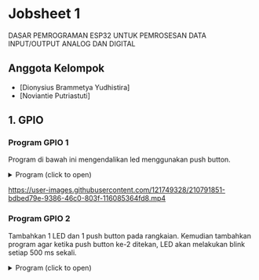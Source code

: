 
# Jobsheet 1 
DASAR PEMROGRAMAN ESP32 UNTUK PEMROSESAN DATA INPUT/OUTPUT ANALOG DAN DIGITAL


## Anggota Kelompok

- [Dionysius Brammetya Yudhistira]
- [Noviantie Putriastuti]

## 1. GPIO
### Program GPIO 1
Program di bawah ini mengendalikan led menggunakan push button.
<details>
    <summary>Program (click to open)</summary>
    
```c
// set pin numbers
const int buttonPin1 = 15;  // the number of the pushbutton pin 
const int buttonPin2 = 2;
const int buttonPin3 = 4;
const int ledPin1 =  5;    // the number of the LED pin
const int ledPin2 =  18;
const int ledPin3 =  19;
int button1, button2, button3;
// variable for storing the pushbutton status 
int buttonState = 0;
void setup() {
Serial.begin(115200);  
// initialize the pushbutton pin as an input 
pinMode(buttonPin1, INPUT);
pinMode(buttonPin2, INPUT);
pinMode(buttonPin3, INPUT);
// initialize the LED pin as an output 
pinMode(ledPin1, OUTPUT);
pinMode(ledPin2, OUTPUT);
pinMode(ledPin3, OUTPUT);
}
void loop() {
// read the state of the pushbutton value 
button1 = digitalRead(buttonPin1); 
button2 = digitalRead(buttonPin2); 
button3 = digitalRead(buttonPin3); 
// check if the pushbutton is pressed. 
// if it is, the buttonState is HIGH 
if (button1 == HIGH) {
    digitalWrite(ledPin1, HIGH);
}  else if (button2 == HIGH){
    digitalWrite(ledPin2, HIGH);
    delay(500);
    digitalWrite(ledPin2, LOW);
    delay(500);
} else if (button3 == HIGH) {
    digitalWrite(ledPin1, HIGH);
    delay(500);
    digitalWrite(ledPin1, LOW);
    delay(500);
    digitalWrite(ledPin2, HIGH);
    delay(500);
    digitalWrite(ledPin2, LOW);
    delay(500);
    digitalWrite(ledPin3, HIGH);
    delay(500);
    digitalWrite(ledPin3, LOW);
    delay(500);
}
}
```
</details>

https://user-images.githubusercontent.com/121749328/210791851-bdbed79e-9386-46c0-803f-116085364fd8.mp4


### Program GPIO 2
Tambahkan 1 LED dan 1 push button pada rangkaian. Kemudian tambahkan program agar ketika push button ke-2 ditekan, LED akan melakukan blink setiap 500 ms sekali.
<details>
    <summary>Program (click to open)</summary>
    
```c
// set pin numbers
const int buttonPin = 4;
const int buttonPin2 = 16;
const int ledPin = 5;
const int ledPin2 = 18;
int buttonState = 0;
int buttonState2 = 0;

void setup() {
 Serial.begin(115200);
 pinMode(buttonPin, INPUT);
 pinMode(buttonPin2, INPUT);
 pinMode(ledPin, OUTPUT);
 pinMode(ledPin2, OUTPUT);
}

void loop() {
 buttonState = digitalRead(buttonPin);
 buttonState2 = digitalRead(buttonPin2);
 Serial.println(buttonState);
 Serial.println(buttonState2);
 
 if (buttonState == HIGH) {
 digitalWrite(ledPin, HIGH);
 } else {
 digitalWrite(ledPin, LOW);
 }
 
 if (buttonState2 == HIGH) {
 digitalWrite(ledPin2, HIGH);
 delay(500);
 digitalWrite(ledPin2, LOW);
 delay(500);
 } else {
 digitalWrite(ledPin2, LOW);
 }
}
```

    </details>

https://user-images.githubusercontent.com/121749328/210792374-627f1fc5-5a17-4922-96a3-61de993d3793.mp4


### Program GPIO 3
Tambahkan 3 LED dan 1 push button pada rangkaian, kemudian kembangkan program agar ketika push button ke-3 ditekan, LED akan menyala menjadi running led (menyala bergantian dari kiri ke kanan).
<details>
    <summary>Program (click to open)</summary>

```c
// set pin numbers
const int buttonPin = 4;
const int buttonPin2 = 16;
const int buttonPin3 = 17;
const int ledPin = 5;
const int ledPin2 = 18;
const int ledPin3 = 19;
const int ledPin4 = 21;
const int ledPin5 = 3;
int buttonState = 0;
int buttonState2 = 0;
int buttonState3 = 0;

void setup() {
 Serial.begin(115200);
 pinMode(buttonPin, INPUT);
 pinMode(buttonPin2, INPUT);
 pinMode(buttonPin3, INPUT);
 pinMode(ledPin, OUTPUT);
 pinMode(ledPin2, OUTPUT);
 pinMode(ledPin3, OUTPUT);
 pinMode(ledPin4, OUTPUT);
 pinMode(ledPin5, OUTPUT);
}

void loop() {
 buttonState = digitalRead(buttonPin);
 buttonState2 = digitalRead(buttonPin2);
 buttonState3 = digitalRead(buttonPin3);
 Serial.println(buttonState);
 Serial.println(buttonState2);
 Serial.println(buttonState3);
 
 if (buttonState == HIGH) {
 digitalWrite(ledPin, HIGH);
 } else {
 digitalWrite(ledPin, LOW);
 }
 
 if (buttonState2 == HIGH) {
 digitalWrite(ledPin2, HIGH);
 delay(500);
 digitalWrite(ledPin2, LOW);
 delay(500);
 } else {
 digitalWrite(ledPin2, LOW);
 }
 
 if (buttonState3 == HIGH) {
 digitalWrite(ledPin5, LOW);
 digitalWrite(ledPin3, HIGH);
 delay(100);
 digitalWrite(ledPin3, LOW);
 digitalWrite(ledPin4, HIGH);
 delay(100);
 digitalWrite(ledPin4, LOW);
 digitalWrite(ledPin5, HIGH);
 delay(100);
 } else {
 digitalWrite(ledPin3, LOW);
 digitalWrite(ledPin4, LOW);
 digitalWrite(ledPin5, LOW);
 }
}
```
    
</details>

https://user-images.githubusercontent.com/121749328/210792851-e5a80166-60de-4990-b809-b2b86587b080.mp4


## 2. PWM
### Program PWM 1
Pogram dibawah ini dapat mengatur intensitas cahaya LED
```c
// the number of the LED pin
const int ledPin = 16; // 16 corresponds to GPIO16
// setting PWM properties
const int freq = 5000;
const int ledChannel = 0; //PWM Channel
const int resolution = 8; //resolution bit
void setup(){
 // configure LED PWM functionalitites
 ledcSetup(ledChannel, freq, resolution);
 
 // attach the channel to the GPIO to be controlled
 ledcAttachPin(ledPin, ledChannel);
}
void loop(){
 // increase the LED brightness
for(int dutyCycle = 0; dutyCycle <= 255; dutyCycle++){ 
 // changing the LED brightness with PWM
 ledcWrite(ledChannel, dutyCycle);
 delay(15);
 }
 // decrease the LED brightness
 for(int dutyCycle = 255; dutyCycle >= 0; dutyCycle--){
 // changing the LED brightness with PWM
 ledcWrite(ledChannel, dutyCycle); 
 delay(15);
 }
}
```


https://user-images.githubusercontent.com/121749328/210793996-50a6af91-bae9-49bb-801a-47311c3e336d.mp4


### Program PWM 2
Program dibawah ini mengatur instensitas cahaya beberapa LED sekaligus
```c
// the number of the LED pin
const int ledPin = 16; // 16 corresponds to GPIO16
const int ledPin2 = 17; // 17 corresponds to GPIO17
const int ledPin3 = 5; // 5 corresponds to GPIO5
// setting PWM properties
const int freq = 5000;
const int ledChannel = 0;
const int resolution = 8;
void setup(){
 // configure LED PWM functionalitites
 ledcSetup(ledChannel, freq, resolution);
 
 // attach the channel to the GPIO to be controlled
 ledcAttachPin(ledPin, ledChannel);
 ledcAttachPin(ledPin2, ledChannel);
 ledcAttachPin(ledPin3, ledChannel);
}
void loop(){
 // increase the LED brightness
 for(int dutyCycle = 0; dutyCycle <= 255; dutyCycle++){ 
 // changing the LED brightness with PWM
 ledcWrite(ledChannel, dutyCycle);
 delay(15);
 }
 // decrease the LED brightness
 for(int dutyCycle = 255; dutyCycle >= 0; dutyCycle--){
 // changing the LED brightness with PWM
 ledcWrite(ledChannel, dutyCycle); 
 delay(15);
 }
}
```


https://user-images.githubusercontent.com/121749328/210794431-2c680792-1378-491e-8dfe-ffd8bd8f46c4.mp4


## ADC DAC
### Program ADC DAC 1
Program ini dapat mengatur besaran resistansi menggunakan potensiometer dan menampilkan nilai resistansi pada serial monitor
```c
// Potentiometer is connected to GPIO 34 (Analog ADC1_CH6) 
const int potPin = 34;
// variable for storing the potentiometer value
int potValue = 0;
void setup() {
 Serial.begin(115200);
 delay(1000);
}
void loop() {
 // Reading potentiometer value
potValue = analogRead(potPin);
 Serial.println(potValue);
 delay(500);
}
```


https://user-images.githubusercontent.com/121749328/210798509-95330656-accf-404b-827e-ab85ef1e5b9b.mp4


### Program ADC DAC 2
Intensitas cahaya LED berubah - ubah karena nilai resistansi yang berubah
```c
// These constants won't change. They're used to give names to the pins used:
const int analogInPin = 34; // Analog input pin that the potentiometer is attached to
const int analogOutPin = 5; // Analog output pin that the LED is attached to
// setting PWM properties
const int freq = 5000;
const int ledChannel = 0;
const int resolution = 8;
int sensorValue = 0; // value read from the pot
int outputValue = 0; // value output to the PWM (analog out)
int analogWrite = 2;
void setup() {
 Serial.begin(115200); // initialize serial communications at 115200 bps:
// configure LED PWM functionalitites
 ledcSetup(ledChannel, freq, resolution);
 
 // attach the channel to the GPIO to be controlled
 ledcAttachPin(analogOutPin, ledChannel);
}
void loop() {
 sensorValue = analogRead(analogInPin); // read the analog in value:
 outputValue = map(sensorValue, 0, 4095, 0, 255); // map it to the range of the analog out:
 analogWrite(analogOutPin, outputValue); // change the analog out value:
// print the results to the Serial Monitor:
 Serial.print("sensor = ");
 Serial.print(sensorValue);
 Serial.print("\t output = ");
 Serial.println(outputValue);
 // wait 2 milliseconds before the next loop for the analog-to-digital
 // converter to settle after the last reading:
 delay(2);
}
```


https://user-images.githubusercontent.com/121749328/210799068-87ec61e6-0804-47e5-90d6-b9ac8d9a93bd.mp4

